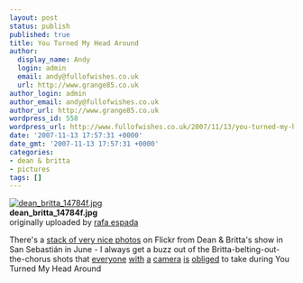 ```yaml
---
layout: post
status: publish
published: true
title: You Turned My Head Around
author:
  display_name: Andy
  login: admin
  email: andy@fullofwishes.co.uk
  url: http://www.grange85.co.uk
author_login: admin
author_email: andy@fullofwishes.co.uk
author_url: http://www.grange85.co.uk
wordpress_id: 558
wordpress_url: http://www.fullofwishes.co.uk/2007/11/13/you-turned-my-head-around/
date: '2007-11-13 17:57:31 +0000'
date_gmt: '2007-11-13 17:57:31 +0000'
categories:
- dean & britta
- pictures
tags: []
---
```

<div class="imagebox-a"><a href="http://www.flickr.com/photos/rafaespada/1973300616/" title="Photo Sharing"><img src="http://farm3.static.flickr.com/2012/1973300616_e9b78d6deb_m.jpg" alt="dean_britta_14784f.jpg" /></a><br/><strong>dean_britta_14784f.jpg</strong><br/>originally uploaded by <a href="http://www.flickr.com/people/rafaespada/">rafa espada</a></div>
<div>
<p>There's a <a href="http://www.flickr.com/photos/rafaespada/sets/72157603097069651/">stack of very nice photos</a> on Flickr from Dean & Britta's show in San Sebastián in June - I always get a buzz out of the Britta-belting-out-the-chorus shots that <a href="http://www.flickr.com/photos/kirstiecat/424166437/">everyone</a> <a href="http://www.flickr.com/photos/chromewaves/419683410/">with</a> <a href="http://www.flickr.com/photos/kubacheck/795307064/">a</a> <a href="http://www.flickr.com/photos/grange85/572149511/">camera</a> <a href="http://www.flickr.com/photos/sundancelee/1046197273/">is</a> <a href="http://www.flickr.com/photos/tammylo/528095272/">obliged</a> to take during You Turned My Head Around</p>
<p><br clear="right"/>
</div>
